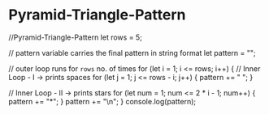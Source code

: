 # Pyramid-Triangle-Pattern
//Pyramid-Triangle-Pattern
let rows = 5;

// pattern variable carries the final pattern in string format
let pattern = "";

// outer loop runs for `rows` no. of times
for (let i = 1; i <= rows; i++) {
   // Inner Loop - I -> prints spaces
   for (let j = 1; j <= rows - i; j++) {
      pattern += " ";
   }

   // Inner Loop - II -> prints stars
   for (let num = 1; num <= 2 * i - 1; num++) {
      pattern += "*";
   }
   pattern += "\n";
}
console.log(pattern);
